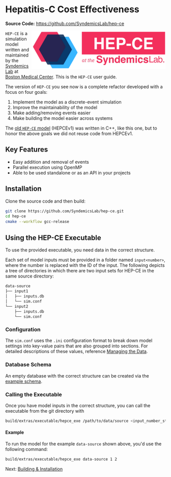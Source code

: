 # Hepatitis-C Cost Effectiveness

**Source Code:** https://github.com/SyndemicsLab/hep-ce

<a href="https://www.syndemicslab.org/hep-ce"><img align="right" src="HEPCE_logo.png" alt="HEPCE Logo" height="120" /></a>

`HEP-CE` is a simulation model written and maintained by the [Syndemics Lab](https://www.syndemicslab.org) at [Boston Medical Center](https://bmc.org).
This is the `HEP-CE` user guide.

The version of `HEP-CE` you see now is a complete refactor developed with a focus on four goals:

1. Implement the model as a discrete-event simulation
2. Improve the maintainability of the model
3. Make adding/removing events easier
4. Make building the model easier across systems

The [old `HEP-CE` model](https://github.com/SyndemicsLab/hep-ce-v1) (HEPCEv1) was written in C++, like this one, but to honor the above goals we did not reuse code from HEPCEv1.

## Key Features

- Easy addition and removal of events
- Parallel execution using OpenMP
- Able to be used standalone or as an API in your projects

## Installation

Clone the source code and then build:
```bash
git clone https://github.com/SyndemicsLab/hep-ce.git
cd hep-ce
cmake --workflow gcc-release
```

## Using the HEP-CE Executable

To use the provided executable, you need data in the correct structure.

Each set of model inputs must be provided in a folder named `input<number>`, where the number is replaced with the ID of the input. The following depicts a tree of directories in which there are two input sets for HEP-CE in the same source directory:
```
data-source
├── input1
│   ├── inputs.db
│   └── sim.conf
└── input2
    ├── inputs.db
    └── sim.conf
```

### Configuration

The `sim.conf` uses the `.ini` configuration format to break down model settings
into key-value pairs that are also grouped into sections. For detailed descriptions
of these values, reference [Managing the Data](data.md).

### Database Schema

An empty database with the correct structure can be created via the [example schema](https://github.com/SyndemicsLab/hep-ce/tree/main/extras/examples/inputs.db.sql).

### Calling the Executable

Once you have model inputs in the correct structure, you can call the executable
from the git directory with

```bash
build/extras/executable/hepce_exe /path/to/data/source <input_number_start> <input_number_end>
```

#### Example

To run the model for the example `data-source` shown above, you'd use the
following command:
```bash
build/extras/executable/hepce_exe data-source 1 2
```

Next: [Building & Installation](installation.md)
